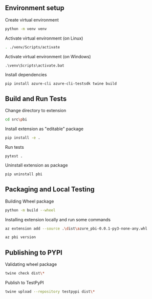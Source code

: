 
## Environment setup

Create virtual environment

``` bash
python -m venv venv
```

Activate virtual environment (on Linux)

``` bash
. ./venv/Scripts/activate
```

Activate virtual environment (on Windows) 
``` commandline
.\venv\Scripts\activate.bat
```

Install dependencies

``` bash
pip install azure-cli azure-cli-testsdk twine build
```

## Build and Run Tests

Change directory to extension
``` bash
cd src\pbi 
```

Install extension as "editable" package
```bash
pip install -e . 
```

Run tests
```commandline
pytest .
```

Uninstall extension as package
``` bash
pip uninstall pbi
```

## Packaging and Local Testing

Building Wheel package
``` bash
python -m build --wheel
```

Installing extension locally and run some commands

``` bash
az extension add --source .\dist\azure_pbi-0.0.1-py3-none-any.whl
```

``` bash
az pbi version 
```

## Publishing to PYPI

Validating wheel package

``` bash
twine check dist\*
```

Publish to TestPyPI
``` bash
twine upload --repository testpypi dist\*
```
